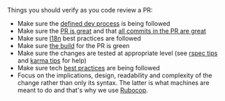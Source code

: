 Things you should verify as you code review a PR:
* Make sure the [defined dev process](The-process-of-review%2C-test%2C-merge-and-deploy) is being followed
* Make sure the [PR is great](Making-a-great-pull-request) and that [all commits in the PR are great](Making-a-great-commit)
* Make sure [I18n](Internationalisation-%28i18n%29) best practices are followed
* Make sure [the build](Continuous-Integration) for the PR is green
* Make sure the changes are tested at appropriate level (see [rspec tips](Testing-and-Rspec-Tips) and [karma tips](Karma) for help)
* Make sure tech [best practices](Code,-the-way-we-do-things) are being followed
* Focus on the implications, design, readability and complexity of the change rather than only its syntax. The latter is what machines are meant to do and that's why we use [Rubocop](http://batsov.com/rubocop/).